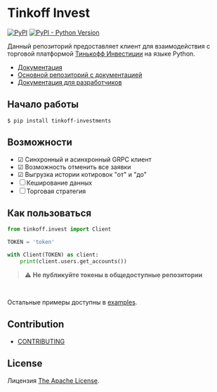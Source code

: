 # Tinkoff Invest

[![PyPI](https://img.shields.io/pypi/v/tinkoff-investments)](https://pypi.org/project/tinkoff-investments/)
[![PyPI - Python Version](https://img.shields.io/pypi/pyversions/tinkoff-investments)](https://www.python.org/downloads/)

Данный репозиторий предоставляет клиент для взаимодействия с торговой платформой [Тинькофф Инвестиции](https://www.tinkoff.ru/invest/) на языке Python.

- [Документация](https://tinkoff.github.io/invest-python/)
- [Основной репозиторий с документацией](https://github.com/Tinkoff/investAPI)
- [Документация для разработчиков](https://tinkoff.github.io/investAPI/)

## Начало работы

<!-- termynal -->

```
$ pip install tinkoff-investments
```

## Возможности

- &#9745; Синхронный и асинхронный GRPC клиент
- &#9745; Возможность отменить все заявки
- &#9745; Выгрузка истории котировок "от" и "до"
- &#9744; Кеширование данных
- &#9744; Торговая стратегия

## Как пользоваться

```python
from tinkoff.invest import Client

TOKEN = 'token'

with Client(TOKEN) as client:
    print(client.users.get_accounts())
```

> :warning: **Не публикуйте токены в общедоступные репозитории**
<br/>

Остальные примеры доступны в [examples](https://github.com/Tinkoff/invest-python/tree/main/examples).

## Contribution

- [CONTRIBUTING](https://github.com/Tinkoff/invest-python/blob/main/CONTRIBUTING.md)

## License

Лицензия [The Apache License](https://github.com/Tinkoff/invest-python/blob/main/LICENSE).
